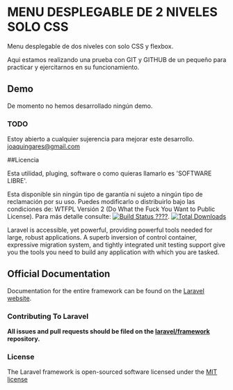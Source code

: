 MENU DESPLEGABLE DE 2 NIVELES SOLO CSS
=======================

Menu desplegable de dos niveles con solo CSS y flexbox.

Aqui estamos realizando una prueba con GIT y GITHUB de un pequeño
para practicar y ejercitarnos en su funcionamiento.

## Demo

De momento no hemos desarrollado ningún demo.

### TODO

Estoy abierto a cualquier sujerencia para mejorar este desarrollo.
joaquingares@gmail.com

##Licencia

Esta utilidad, pluging, software o como quieras llamarlo es 'SOFTWARE LIBRE'.

Esta disponible sin ningún tipo de garantía ni sujeto a ningún tipo de reclamación por su uso.
Puedes modificarlo o distribuirlo bajo las condiciones de: WTFPL Versión 2 (Do What the Fuck You Want to Public License). Para más detalle consulte:
[![Build Status ????](https://travis-ci.org/laravel/framework.svg)](http://www.wtfpl.net/).
[![Total Downloads](https://poser.pugx.org/laravel/framework/downloads.svg)](https://packagist.org/packages/laravel/framework)

Laravel is accessible, yet powerful, providing powerful tools needed for large, robust applications. A superb inversion of control container, expressive migration system, and tightly integrated unit testing support give you the tools you need to build any application with which you are tasked.

## Official Documentation

Documentation for the entire framework can be found on the [Laravel website](http://laravel.com/docs).

### Contributing To Laravel

**All issues and pull requests should be filed on the [laravel/framework](http://github.com/laravel/framework) repository.**

### License

The Laravel framework is open-sourced software licensed under the [MIT license](http://opensource.org/licenses/MIT)
